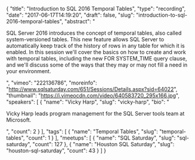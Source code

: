 {
  "title": "Introduction to SQL 2016 Temporal Tables",
  "type": "recording",
  "date": "2017-06-17T14:19:20",
  "draft": false,
  "slug": "introduction-to-sql-2016-temporal-tables",
  "abstract": "<p>SQL Server 2016 introduces the concept of temporal tables, also called system-versioned tables. This new feature allows SQL Server to automatically keep track of the history of rows in any table for which it is enabled. In this session we'll cover the basics on how to create and work with temporal tables, including the new FOR SYSTEM_TIME query clause, and we'll discuss some of the ways that they may or may not fill a need in your environment.</p>",
  "vimeo": "222136786",
  "moreinfo": "http://www.sqlsaturday.com/651/Sessions/Details.aspx?sid=64022",
  "thumbnail": "https://i.vimeocdn.com/video/640583720_295x166.jpg",
  "speakers": [
    {
      "name": "Vicky Harp",
      "slug": "vicky-harp",
      "bio": "<p>Vicky Harp leads program management for the SQL Server tools team at Microsoft.</p>",
      "count": 2
    }
  ],
  "tags": [
    {
      "name": "Temporal Tables",
      "slug": "temporal-tables",
      "count": 1
    }
  ],
  "meetups": [
    {
      "name": "SQL Saturday",
      "slug": "sql-saturday",
      "count": 127
    },
    {
      "name": "Houston SQL Saturday",
      "slug": "houston-sql-saturday",
      "count": 43
    }
  ]
}